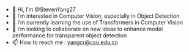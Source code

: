 - 👋 Hi, I’m @StevenYang27
- 👀 I’m interested in Computer Vision, especially in Object Detection
- 🌱 I’m currently learning the use of Transformers in Computer Vision
- 💞️ I’m looking to collaborate on new ideas to enhance model performance for transparent object detection
- 📫 How to reach me : yangcr@csu.edu.cn

<!---
StevenYang27/StevenYang27 is a ✨ special ✨ repository because its `README.md` (this file) appears on your GitHub profile.
You can click the Preview link to take a look at your changes.
--->
